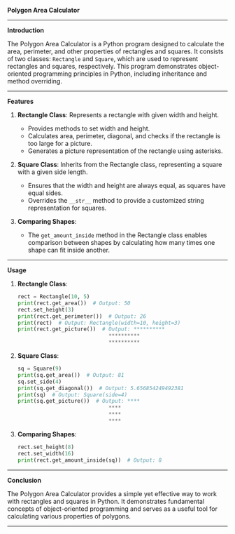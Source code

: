 **Polygon Area Calculator**

---

**Introduction**

The Polygon Area Calculator is a Python program designed to calculate the area, perimeter, and other properties of rectangles and squares. It consists of two classes: `Rectangle` and `Square`, which are used to represent rectangles and squares, respectively. This program demonstrates object-oriented programming principles in Python, including inheritance and method overriding.

---

**Features**

1. **Rectangle Class**: Represents a rectangle with given width and height.
   - Provides methods to set width and height.
   - Calculates area, perimeter, diagonal, and checks if the rectangle is too large for a picture.
   - Generates a picture representation of the rectangle using asterisks.

2. **Square Class**: Inherits from the Rectangle class, representing a square with a given side length.
   - Ensures that the width and height are always equal, as squares have equal sides.
   - Overrides the `__str__` method to provide a customized string representation for squares.

3. **Comparing Shapes**:
   - The `get_amount_inside` method in the Rectangle class enables comparison between shapes by calculating how many times one shape can fit inside another.

---

**Usage**

1. **Rectangle Class**:
   ```python
   rect = Rectangle(10, 5)
   print(rect.get_area())  # Output: 50
   rect.set_height(3)
   print(rect.get_perimeter())  # Output: 26
   print(rect)  # Output: Rectangle(width=10, height=3)
   print(rect.get_picture())  # Output: **********
                                **********
                                **********
   ```

2. **Square Class**:
   ```python
   sq = Square(9)
   print(sq.get_area())  # Output: 81
   sq.set_side(4)
   print(sq.get_diagonal())  # Output: 5.656854249492381
   print(sq)  # Output: Square(side=4)
   print(sq.get_picture())  # Output: ****
                                ****
                                ****
                                ****
   ```

3. **Comparing Shapes**:
   ```python
   rect.set_height(8)
   rect.set_width(16)
   print(rect.get_amount_inside(sq))  # Output: 8
   ```

---

**Conclusion**

The Polygon Area Calculator provides a simple yet effective way to work with rectangles and squares in Python. It demonstrates fundamental concepts of object-oriented programming and serves as a useful tool for calculating various properties of polygons.

---
